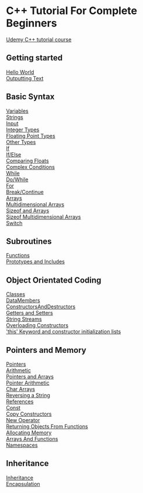 # C++ Tutorial For Complete Beginners
[Udemy C++ tutorial course](https://www.udemy.com/course/free-learn-c-tutorial-beginners/)

## Getting started
[Hello World](https://github.com/beef-erikson/CPlusPlusTutorialForCompleteBeginners/blob/master/GettingStarted/HelloWorld/HelloWorld.cpp)<br />
[Outputting Text](https://github.com/beef-erikson/CPlusPlusTutorialForCompleteBeginners/blob/master/GettingStarted/OutputtingText/OutputtingText.cpp)

## Basic Syntax
[Variables](https://github.com/beef-erikson/CPlusPlusTutorialForCompleteBeginners/blob/master/BasicSyntax/Variables/Variables.cpp)<br />
[Strings](https://github.com/beef-erikson/CPlusPlusTutorialForCompleteBeginners/blob/master/BasicSyntax/Strings/Strings.cpp)<br />
[Input](https://github.com/beef-erikson/CPlusPlusTutorialForCompleteBeginners/blob/master/BasicSyntax/Input/Input.cpp)<br />
[Integer Types](https://github.com/beef-erikson/CPlusPlusTutorialForCompleteBeginners/blob/master/BasicSyntax/IntegerTypes/IntegerTypes.cpp)<br />
[Floating Point Types](https://github.com/beef-erikson/CPlusPlusTutorialForCompleteBeginners/blob/master/BasicSyntax/FloatingPointTypes/FloatingPointTypes.cpp)<br />
[Other Types](https://github.com/beef-erikson/CPlusPlusTutorialForCompleteBeginners/blob/master/BasicSyntax/OtherTypes/OtherTypes.cpp)<br />
[If](https://github.com/beef-erikson/CPlusPlusTutorialForCompleteBeginners/blob/master/BasicSyntax/If/If.cpp)<br />
[If/Else](https://github.com/beef-erikson/CPlusPlusTutorialForCompleteBeginners/blob/master/BasicSyntax/IfElse/IfElse.cpp)<br />
[Comparing Floats](https://github.com/beef-erikson/CPlusPlusTutorialForCompleteBeginners/blob/master/BasicSyntax/ComparingFloats/ComparingFloats.cpp)<br />
[Complex Conditions](https://github.com/beef-erikson/CPlusPlusTutorialForCompleteBeginners/blob/master/BasicSyntax/ComplexConditions/ComplexConditions.cpp)<br />
[While](https://github.com/beef-erikson/CPlusPlusTutorialForCompleteBeginners/blob/master/BasicSyntax/While/While.cpp)<br />
[Do/While](https://github.com/beef-erikson/CPlusPlusTutorialForCompleteBeginners/blob/master/BasicSyntax/DoWhile/DoWhile.cpp)<br />
[For](https://github.com/beef-erikson/CPlusPlusTutorialForCompleteBeginners/blob/master/BasicSyntax/For/For.cpp)<br />
[Break/Continue](https://github.com/beef-erikson/CPlusPlusTutorialForCompleteBeginners/blob/master/BasicSyntax/BreakContinue/BreakContinue.cpp)<br />
[Arrays](https://github.com/beef-erikson/CPlusPlusTutorialForCompleteBeginners/blob/master/BasicSyntax/Arrays/Arrays.cpp)<br />
[Multidimensional Arrays](https://github.com/beef-erikson/CPlusPlusTutorialForCompleteBeginners/blob/master/BasicSyntax/MultidirectionalArrays/MultidirectionalArrays.cpp)<br />
[Sizeof and Arrays](https://github.com/beef-erikson/CPlusPlusTutorialForCompleteBeginners/blob/master/BasicSyntax/SizeOf/SizeOf.cpp)<br />
[Sizeof Multidimensional Arrays](https://github.com/beef-erikson/CPlusPlusTutorialForCompleteBeginners/blob/master/BasicSyntax/SizeOfMultidimensionalArrays/SizeOfMultidimensionalArrays.cpp)<br />
[Switch](https://github.com/beef-erikson/CPlusPlusTutorialForCompleteBeginners/blob/master/BasicSyntax/Switch/Switch.cpp)<br />

## Subroutines
[Functions](https://github.com/beef-erikson/CPlusPlusTutorialForCompleteBeginners/blob/master/Subroutines/Functions/Functions.cpp)<br />
[Prototypes and Includes](https://github.com/beef-erikson/CPlusPlusTutorialForCompleteBeginners/blob/master/Subroutines/PrototypesAndIncludes/PrototypesAndIncludes.cpp)<br />

## Object Orientated Coding
[Classes](https://github.com/beef-erikson/CPlusPlusTutorialForCompleteBeginners/blob/master/ObjectOrientatedCoding/Classes/Classes.cpp)<br />
[DataMembers](https://github.com/beef-erikson/CPlusPlusTutorialForCompleteBeginners/blob/master/ObjectOrientatedCoding/DataMembers/DataMembers.cpp)<br />
[ConstructorsAndDestructors](https://github.com/beef-erikson/CPlusPlusTutorialForCompleteBeginners/blob/master/ObjectOrientatedCoding/ConstructorsAndDestructors/ConstructorsAndDestructors.cpp)<br />
[Getters and Setters](https://github.com/beef-erikson/CPlusPlusTutorialForCompleteBeginners/blob/master/ObjectOrientatedCoding/GettersAndSetters/GettersAndSetters.cpp)<br />
[String Streams](https://github.com/beef-erikson/CPlusPlusTutorialForCompleteBeginners/blob/master/ObjectOrientatedCoding/StringStreams/StringStreams.cpp)<br />
[Overloading Constructors](https://github.com/beef-erikson/CPlusPlusTutorialForCompleteBeginners/blob/master/ObjectOrientatedCoding/OverloadingConstructors/OverloadingConstructors.cpp)<br />
['this' Keyword and constructor initialization lists](https://github.com/beef-erikson/CPlusPlusTutorialForCompleteBeginners/blob/master/ObjectOrientatedCoding/This/This.cpp)<br />

## Pointers and Memory
[Pointers](https://github.com/beef-erikson/CPlusPlusTutorialForCompleteBeginners/blob/master/PointersAndMemory/Pointers/Pointers.cpp)<br />
[Arithmetic](https://github.com/beef-erikson/CPlusPlusTutorialForCompleteBeginners/blob/master/PointersAndMemory/Arithmetic/Arithmetic.cpp)<br />
[Pointers and Arrays](https://github.com/beef-erikson/CPlusPlusTutorialForCompleteBeginners/blob/master/PointersAndMemory/PointersAndArrays/PointersAndArrays.cpp)<br />
[Pointer Arithmetic](https://github.com/beef-erikson/CPlusPlusTutorialForCompleteBeginners/blob/master/PointersAndMemory/PointerArithmetic/PointerArithmetic.cpp)<br />
[Char Arrays](https://github.com/beef-erikson/CPlusPlusTutorialForCompleteBeginners/blob/master/PointersAndMemory/CharArrays/CharArrays.cpp)<br />
[Reversing a String](https://github.com/beef-erikson/CPlusPlusTutorialForCompleteBeginners/blob/master/PointersAndMemory/ReversingString/ReversingString.cpp)<br />
[References](https://github.com/beef-erikson/CPlusPlusTutorialForCompleteBeginners/blob/master/PointersAndMemory/References/References.cpp)<br />
[Const](https://github.com/beef-erikson/CPlusPlusTutorialForCompleteBeginners/blob/master/PointersAndMemory/Const/Const.cpp)<br />
[Copy Constructors](https://github.com/beef-erikson/CPlusPlusTutorialForCompleteBeginners/blob/master/PointersAndMemory/CopyConstructors/CopyConstructors.cpp)<br />
[New Operator](https://github.com/beef-erikson/CPlusPlusTutorialForCompleteBeginners/blob/master/PointersAndMemory/NewOperator/NewOperator.cpp)<br />
[Returning Objects From Functions](https://github.com/beef-erikson/CPlusPlusTutorialForCompleteBeginners/blob/master/PointersAndMemory/ReturningObjectsFromFunctions/ReturningObjectsFromFunctions.cpp)<br />
[Allocating Memory](https://github.com/beef-erikson/CPlusPlusTutorialForCompleteBeginners/blob/master/PointersAndMemory/AllocatingMemory/AllocatingMemory.cpp)<br />
[Arrays And Functions](https://github.com/beef-erikson/CPlusPlusTutorialForCompleteBeginners/blob/master/PointersAndMemory/ArraysAndFunctions/ArraysAndFunctions.cpp)<br />
[Namespaces](https://github.com/beef-erikson/CPlusPlusTutorialForCompleteBeginners/blob/master/PointersAndMemory/Namespaces/Namespaces.cpp)<br />

## Inheritance
[Inheritance](https://github.com/beef-erikson/CPlusPlusTutorialForCompleteBeginners/blob/master/Inheritance/Inheritance/Inheritance.cpp)<br />
[Encapsulation](https://github.com/beef-erikson/CPlusPlusTutorialForCompleteBeginners/blob/master/Inheritance/Encapsulation/Encapsulation.cpp)<br />
